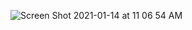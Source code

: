 ![Screen Shot 2021-01-14 at 11 06 54 AM](https://user-images.githubusercontent.com/60681276/104624023-adec7e00-5658-11eb-9f33-28cf29e6eadc.png)

